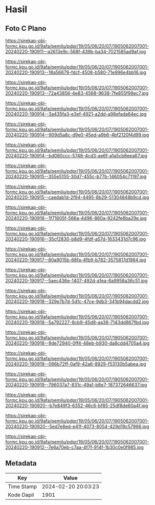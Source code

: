 # Hasil

## Foto C Plano

https://sirekap-obj-formc.kpu.go.id/9afa/pemilu/pdpr/19/05/06/20/07/1905062007001-20240220-190911--a2613e9c-568f-439b-ba34-7021585ad9af.jpg

https://sirekap-obj-formc.kpu.go.id/9afa/pemilu/pdpr/19/05/06/20/07/1905062007001-20240220-190913--18a56679-fdcf-4508-b580-71e996e4bb16.jpg

https://sirekap-obj-formc.kpu.go.id/9afa/pemilu/pdpr/19/05/06/20/07/1905062007001-20240220-190913--72a43856-4e83-4568-9638-7fe855f98ec7.jpg

https://sirekap-obj-formc.kpu.go.id/9afa/pemilu/pdpr/19/05/06/20/07/1905062007001-20240220-190914--3a435fa3-e3ef-4921-a2dd-a98efada64ec.jpg

https://sirekap-obj-formc.kpu.go.id/9afa/pemilu/pdpr/19/05/06/20/07/1905062007001-20240220-190914--909d5a8c-d9e0-45ed-a9b6-4bf2120f4d99.jpg

https://sirekap-obj-formc.kpu.go.id/9afa/pemilu/pdpr/19/05/06/20/07/1905062007001-20240220-190914--bd080ccc-5748-4cd3-ae6f-a1a5cb8eea67.jpg

https://sirekap-obj-formc.kpu.go.id/9afa/pemilu/pdpr/19/05/06/20/07/1905062007001-20240220-190915--355e5155-30d7-455c-b77b-146054c71197.jpg

https://sirekap-obj-formc.kpu.go.id/9afa/pemilu/pdpr/19/05/06/20/07/1905062007001-20240220-190915--caedab1d-2f94-4495-8b29-51304848b9cd.jpg

https://sirekap-obj-formc.kpu.go.id/9afa/pemilu/pdpr/19/05/06/20/07/1905062007001-20240220-190916--1f71605f-566a-4496-860a-9242fe6ba29e.jpg

https://sirekap-obj-formc.kpu.go.id/9afa/pemilu/pdpr/19/05/06/20/07/1905062007001-20240220-190916--35cf2830-b8d9-4fdf-a57d-1633431d7c96.jpg

https://sirekap-obj-formc.kpu.go.id/9afa/pemilu/pdpr/19/05/06/20/07/1905062007001-20240220-190917--80a9015b-68fa-4fb9-b782-3575817d1984.jpg

https://sirekap-obj-formc.kpu.go.id/9afa/pemilu/pdpr/19/05/06/20/07/1905062007001-20240220-190917--5aec436e-1407-492d-a1ea-6a9958a36c51.jpg

https://sirekap-obj-formc.kpu.go.id/9afa/pemilu/pdpr/19/05/06/20/07/1905062007001-20240220-190918--329e7b7d-5d1c-47ce-9db3-341b94dacdd2.jpg

https://sirekap-obj-formc.kpu.go.id/9afa/pemilu/pdpr/19/05/06/20/07/1905062007001-20240220-190918--5a792227-8cb9-45d8-aa38-7143dd867fbd.jpg

https://sirekap-obj-formc.kpu.go.id/9afa/pemilu/pdpr/19/05/06/20/07/1905062007001-20240220-190918--9de72940-0ff4-48eb-b930-da8cdd4705a4.jpg

https://sirekap-obj-formc.kpu.go.id/9afa/pemilu/pdpr/19/05/06/20/07/1905062007001-20240220-190919--066b72ff-0af9-42a6-8929-f53130b5abea.jpg

https://sirekap-obj-formc.kpu.go.id/9afa/pemilu/pdpr/19/05/06/20/07/1905062007001-20240220-190919--796037a7-831c-49a1-b8e7-187372646637.jpg

https://sirekap-obj-formc.kpu.go.id/9afa/pemilu/pdpr/19/05/06/20/07/1905062007001-20240220-190920--b7e849f3-6352-46c6-bf85-25df8de60a4f.jpg

https://sirekap-obj-formc.kpu.go.id/9afa/pemilu/pdpr/19/05/06/20/07/1905062007001-20240220-190920--5ed7e8ed-e41f-4073-8054-429d19c57966.jpg

https://sirekap-obj-formc.kpu.go.id/9afa/pemilu/pdpr/19/05/06/20/07/1905062007001-20240220-190912--7e6a70eb-c7aa-4f7f-914f-1b30c0e0f985.jpg


## Metadata

| Key        | Value               |
| ---------- | ------------------- |
| Time Stamp | 2024-02-20 20:03:23 |
| Kode Dapil | 1901                |



